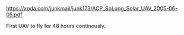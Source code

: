 https://xpda.com/junkmail/junk173/ACP_SoLong_Solar_UAV_2005-06-05.pdf

First UAV to fly for 48 hours continously.